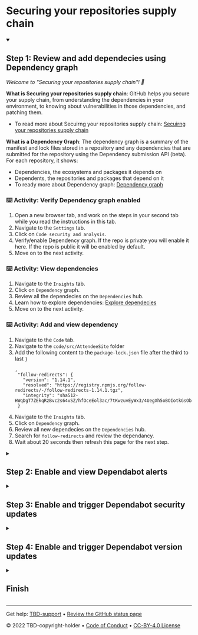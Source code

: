 

# Securing your repositories supply chain

<!--step0

GitHub helps you secure your supply chain, from understanding the dependencies in your environment, to knowing about vulnerabilities in those dependencies, and patching them.

- **Who is this for**: Developers, DevOps engineers, SREs, Security experts, managers, teams.
- **What you'll learn**: How to view repository dependecies, view Dependabot alelrts, enable Dependabot security and version updates.
- **What you'll build**: Dependecies, Dependabot alerts, pull requests to fix dependecies and version updates.
- **Prerequisites**: You create your repository as a public repository.
- **How long**: This course is 4 steps long and can be completed in under an hour.

<summary><h2> How to start this course!</h2></summary>
 
1. Above these instructions, right-click **Use this template** and open the link in a new tab.
   ![Use this template](https://user-images.githubusercontent.com/1221423/169618716-fb17528d-f332-4fc5-a11a-eaa23562665e.png)
2. In the new tab, follow the prompts to create a new repository.
   - For owner, choose your personal account or an organization to host the repository.
   - We recommend creating a public repository—private repositories will [use Actions minutes](https://docs.github.com/en/billing/managing-billing-for-github-actions/about-billing-for-github-actions).
   ![Create a new repository](https://user-images.githubusercontent.com/1221423/169618722-406dc508-add4-4074-83f0-c7a7ad87f6f3.png)
3. After your new repository is created, wait about 20 seconds, then refresh the page. Follow the step-by-step instructions in the new repository's README.

endstep0-->

<details id=1 open>
<summary><h2>Step 1: Review and add dependecies using Dependency graph</h2></summary>

_Welcome to "Securing your repositories supply chain"! :wave:_

**What is Securing your repositories supply chain**: GitHub helps you secure your supply chain, from understanding the dependencies in your environment, to knowing about vulnerabilities in those dependencies, and patching them.

* To read more about Secuirng your repositories supply chain: [Secuirng your repositories supply chain](https://docs.github.com/en/code-security/supply-chain-security/understanding-your-software-supply-chain/about-supply-chain-security)
   
**What is a Dependency Graph**: The dependency graph is a summary of the manifest and lock files stored in a repository and any dependencies that are submitted for the repository using the Dependency submission API (beta). For each repository, it shows:

* Dependencies, the ecosystems and packages it depends on
* Dependents, the repositories and packages that depend on it
* To ready more about Dependency graph: [Dependency graph](https://docs.github.com/en/code-security/supply-chain-security/understanding-your-software-supply-chain/about-the-dependency-graph)

### :keyboard: Activity: Verify Dependency graph enabled

1. Open a new browser tab, and work on the steps in your second tab while you read the instructions in this tab.
2. Navigate to the `Settings` tab.
3. Click on `Code security and analysis`.   
4. Verify/enable Dependency graph. If the repo is private you will enable it here. If the repo is public it will be enabled by default.
5. Move on to the next activity.

### :keyboard: Activity: View dependencies

1. Navigate to the `Insights` tab.
2. Click on `Dependency` graph.
3. Review all the dependecies on the `Dependencies` hub.
4. Learn how to explore dependencies: [Explore dependecies](https://docs.github.com/en/code-security/supply-chain-security/understanding-your-software-supply-chain/exploring-the-dependencies-of-a-repository)
5. Move on to the next activity.

### :keyboard: Activity: Add and view dependency

1. Navigate to the `Code` tab.
2. Navigate to the `code/src/AttendeeSite` folder
3. Add the following content to the `package-lock.json` file after the third to last `}`
   ```
   ,
    "follow-redirects": {
      "version": "1.14.1",
      "resolved": "https://registry.npmjs.org/follow-redirects/-/follow-redirects-1.14.1.tgz",
      "integrity": "sha512-HWqDgT7ZEkqRzBvc2s64vSZ/hfOceEol3ac/7tKwzuvEyWx3/4UegXh5oBOIotkGsObyk3xznnSRVADBgWSQVg=="
    }
   ```
4. Navigate to the `Insights` tab.
5. Click on `Dependency` graph.
6. Review all new dependecies on the `Dependencies` hub.
7. Search for `follow-redirects` and review the dependancy.
8. Wait about 20 seconds then refresh this page for the next step.

</details>

<details id=2>
<summary><h2>Step 2: Enable and view Dependabot alerts</h2></summary>

_Nice work! :tada: You added and viewed a dependency with `Dependency graph`!_

Next, we need to enable and view dependabot alerts.

**What are Dependabot alerts**: Dependabot alerts tell you that your code depends on a package that is insecure. Dependabot alerts references The GitHub Advisory Database that contains a list of known security vulnerabilities and malware, grouped in two categories: GitHub-reviewed advisories and unreviewed advisories.

* About Dependabot alerts: [Dependabot alerts](https://docs.github.com/en/code-security/dependabot/dependabot-alerts/about-dependabot-alerts)
* About GitHub Advisory Database: [GitHub Advisory Database](https://docs.github.com/en/code-security/dependabot/dependabot-alerts/browsing-security-advisories-in-the-github-advisory-database)
 
### :keyboard: Activity: View security advisories in the GitHub Advisory Database

1. Open a new browser tab.
2. Navigate to the [GitHub Advisory Database](https://github.com/advisories).
3. Type or paste `follow-redirects` into the search box.
4. Click on any of the advisories that were found.
5. Note the packages, impact, patches, workaround and referennces for the advisory.
6. Move on to the next activity.

 ### :keyboard: Activity: Enable Dependabot alerts

1. Open a new browser tab, and work on the steps in your second tab while you read the instructions in this tab.
2. Navigate to the `Settings` tab.
3. Click on `Code security and analysis`.  
4. Click `Enable` Dependabot alerts.
5. Wait about 60 seconds then click on the `Security` tab at the top of the repository.
6. Verify there are 4 `Dependabot` alerts under the `Vulnerability alerts` section.
7. Revew each alert.
8. Move on to the next activity.
 
 ### :keyboard: Activity: Create a Pull Request based on a Dependabot alert

1. Click on `Prototype Pollution in minimist` alert under the `Dependabot alerts` section.
2. View the alert.
3. Click `Create Dependabot security update` button. The will create a pull request for the fix.
4. Wait until the pull request is created. This could take ~2 minutes.
5. Click on `Review security update` button. The pull request will be displayed.
6. View the pull request. View the `Files changed` tab to review the update.
7. Navigate back to the `Conversation` tab.
8. Click on `Merge pull request` button.
9. Click `confirm merge` button.
10. Wait about 20 seconds then refresh this page for the next step.
 
</details>

<details id=3>
<summary><h2>Step 3: Enable and trigger Dependabot security updates</h2></summary>

_Nice work enabling, viewing and creating Dependabot alerts :sparkles:_

**What is Dependabot security updates**: Dependabot can fix vulnerable dependencies for you by raising pull requests with security updates.
 
 * To learn more about Dependabot security updates: [Dependabot security updates](https://docs.github.com/en/code-security/dependabot/dependabot-security-updates/about-dependabot-security-updates)

### :keyboard: Activity: Enable and trigger Dependabot security updates

1. Open a new browser tab, and work on the steps in your second tab while you read the instructions in this tab.
2. Navigate to the `Settings` tab.
3. Click on `Code security and analysis`.  
4. Click Enable on `Dependabot security updates`.
5. Wait until a pull request shows up under the `Pull requests` repository tab. Shoud be about 60 seconds then click on the `Pull requests` tab at the top of the repository.
6. Verify there is a new pull request titled `Bump axios from 0.21.1 to 0.21.2 in /code/src/AttendeeSite`.
7. View the pull request.
8. Click on `Merge pull request` button.
9. Click `confirm merge` button.
10. Wait about 20 seconds then refresh this page for the next step.

</details>

<details id=4>
<summary><h2>Step 4: Enable and trigger Dependabot version updates</h2></summary>

_Nicely done Enable and trigger Dependabot security updates! :partying_face:_

**What is enable and trigger Dependabot version updates**: You can use Dependabot to keep the packages you use updated to the latest versions.

* To learn more about Dependabot version updates: [Dependabot version updates](https://docs.github.com/en/code-security/dependabot/dependabot-version-updates/about-dependabot-version-updates)

### :keyboard: Activity: Enable and trigger Dependabot version updates

1. Open a new browser tab, and work on the steps in your second tab while you read the instructions in this tab.
2. Navigate to the `Settings` tab.
3. Click on `Code security and analysis`.  
4. Click Enable on `Dependabot version updates`.
5. A new file editor opens with pre polulated contents. The file is called `dependabot.yml`.
6. Add `nuget` to the `package-ecosystem`.
7. Change the `directory` to `/code/`.
8. The `dependabot.yml` file should look like this:
![Screen Shot 2022-09-27 at 6 52 45 AM](https://user-images.githubusercontent.com/26442605/192545528-dfc33648-94ce-4421-8710-c5bb0a41b0ec.png)
9. Click `Commit changes` directly to the main branch.
10. Wait about 20 seconds then refresh this page for the next step.


</details>

<details id=X>
<summary><h2>Finish</h2></summary>

_Congratulations friend, you've completed this course!_

<img src=TBD-celebrate-image alt=celebrate width=300 align=right>

Here's a recap of all the tasks you've accomplished in your repository:

* You've leearned how to view and use Dependency graph.
* You've learned how to enable and use Dependabot alerts.
* You've learned how to ennable and use Dependabot secuirty updates.
* You've learned how to ennable and use Dependabot version updates.

### What's next?

- Learn more about securing your supply chain by reading: [Securing your supply chain](https://docs.github.com/en/code-security/supply-chain-security/understanding-your-software-supply-chain/about-supply-chain-security).
- [We'd love to hear what you thought of this course](https://github.com/skills/.github/discussions).
- [Take another TBD-organization Course](https://github.com/TBD-organization](https://github.com/skills).
- [Read the GitHub Getting Started docs](https://docs.github.com/en/get-started).
- To find projects to contribute to, check out [GitHub Explore](https://github.com/explore).

</details>

<!--
  <<< Author notes: Footer >>>
  Add a link to get support, GitHub status page, code of conduct, license link.
-->

---

Get help: [TBD-support](TBD-support-link) &bull; [Review the GitHub status page](https://www.githubstatus.com/)

&copy; 2022 TBD-copyright-holder &bull; [Code of Conduct](https://www.contributor-covenant.org/version/2/1/code_of_conduct/code_of_conduct.md) &bull; [CC-BY-4.0 License](https://creativecommons.org/licenses/by/4.0/legalcode)
